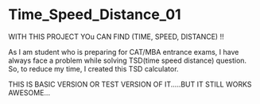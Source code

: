 # Time_Speed_Distance_01
WITH THIS PROJECT YOu CAN FIND (TIME, SPEED, DISTANCE) !!

As I am student who is preparing for CAT/MBA entrance exams, I have always face a problem while solving TSD(time speed distance) question.
So, to reduce my time, I created this TSD calculator.

THIS IS BASIC VERSION OR TEST VERSION OF IT.....BUT IT STILL WORKS AWESOME...

